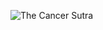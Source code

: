 ![The Cancer Sutra](https://cbfranklin.github.io/cancer-sutra/img/social/banners/CS_Social_ChestXXXam.png "The Cancer Sutra")
